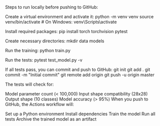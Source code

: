 Steps to run locally before pushing to GitHub:

Create a virtual environment and activate it: 
python -m venv venv source venv/bin/activate # On Windows: venv\Scripts\activate

Install required packages: 
pip install torch torchvision pytest

Create necessary directories: mkdir data models

Run the training: python train.py

Run the tests: pytest test_model.py -v

If all tests pass, you can commit and push to GitHub: 
git init git add . 
git commit -m "Initial commit" 
git remote add origin 
git push -u origin master

The tests will check for:

Model parameter count (< 100,000)
Input shape compatibility (28x28)
Output shape (10 classes)
Model accuracy (> 95%)
When you push to GitHub, the Actions workflow will:

Set up a Python environment
Install dependencies
Train the model
Run all tests
Archive the trained model as an artifact
